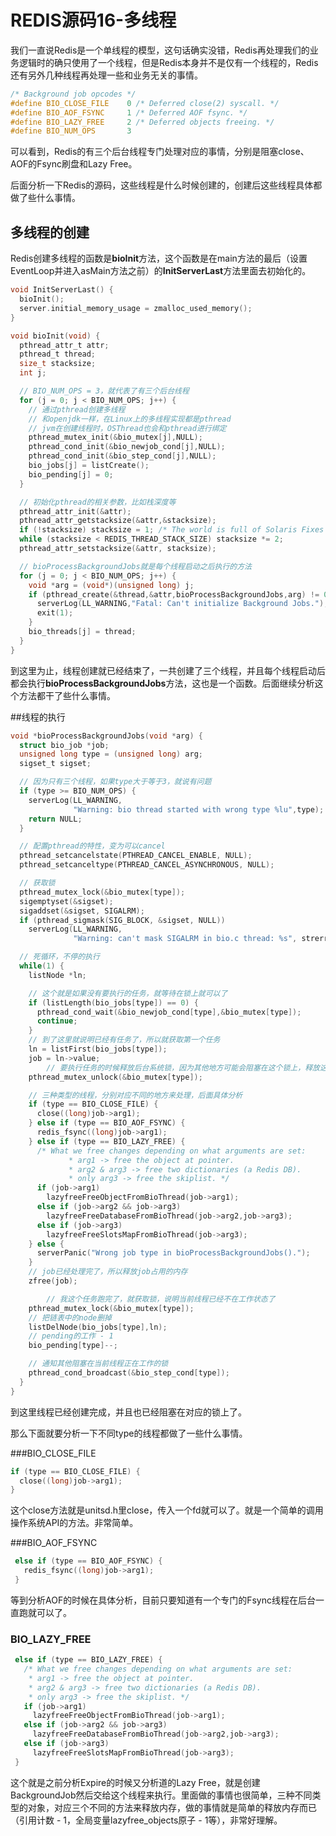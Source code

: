 # REDIS源码16-多线程

我们一直说Redis是一个单线程的模型，这句话确实没错，Redis再处理我们的业务逻辑时的确只使用了一个线程，但是Redis本身并不是仅有一个线程的，Redis还有另外几种线程再处理一些和业务无关的事情。

```c
/* Background job opcodes */
#define BIO_CLOSE_FILE    0 /* Deferred close(2) syscall. */
#define BIO_AOF_FSYNC     1 /* Deferred AOF fsync. */
#define BIO_LAZY_FREE     2 /* Deferred objects freeing. */
#define BIO_NUM_OPS       3
```

可以看到，Redis的有三个后台线程专门处理对应的事情，分别是阻塞close、AOF的Fsync刷盘和Lazy Free。

后面分析一下Redis的源码，这些线程是什么时候创建的，创建后这些线程具体都做了些什么事情。

## 多线程的创建

Redis创建多线程的函数是**bioInit**方法，这个函数是在main方法的最后（设置EventLoop并进入asMain方法之前）的**InitServerLast**方法里面去初始化的。

```c
void InitServerLast() {
  bioInit();
  server.initial_memory_usage = zmalloc_used_memory();
}

void bioInit(void) {
  pthread_attr_t attr;
  pthread_t thread;
  size_t stacksize;
  int j;

  // BIO_NUM_OPS = 3，就代表了有三个后台线程
  for (j = 0; j < BIO_NUM_OPS; j++) {
    // 通过pthread创建多线程
    // 和openjdk一样，在Linux上的多线程实现都是pthread
    // jvm在创建线程时，OSThread也会和pthread进行绑定
    pthread_mutex_init(&bio_mutex[j],NULL);
    pthread_cond_init(&bio_newjob_cond[j],NULL);
    pthread_cond_init(&bio_step_cond[j],NULL);
    bio_jobs[j] = listCreate();
    bio_pending[j] = 0;
  }

  // 初始化pthread的相关参数，比如栈深度等
  pthread_attr_init(&attr);
  pthread_attr_getstacksize(&attr,&stacksize);
  if (!stacksize) stacksize = 1; /* The world is full of Solaris Fixes */
  while (stacksize < REDIS_THREAD_STACK_SIZE) stacksize *= 2;
  pthread_attr_setstacksize(&attr, stacksize);

  // bioProcessBackgroundJobs就是每个线程启动之后执行的方法
  for (j = 0; j < BIO_NUM_OPS; j++) {
    void *arg = (void*)(unsigned long) j;
    if (pthread_create(&thread,&attr,bioProcessBackgroundJobs,arg) != 0) {
      serverLog(LL_WARNING,"Fatal: Can't initialize Background Jobs.");
      exit(1);
    }
    bio_threads[j] = thread;
  }
}
```

到这里为止，线程创建就已经结束了，一共创建了三个线程，并且每个线程启动后都会执行**bioProcessBackgroundJobs**方法，这也是一个函数。后面继续分析这个方法都干了些什么事情。

##线程的执行

```c
void *bioProcessBackgroundJobs(void *arg) {
  struct bio_job *job;
  unsigned long type = (unsigned long) arg;
  sigset_t sigset;

  // 因为只有三个线程，如果type大于等于3，就说有问题
  if (type >= BIO_NUM_OPS) {
    serverLog(LL_WARNING,
              "Warning: bio thread started with wrong type %lu",type);
    return NULL;
  }

  // 配置pthread的特性，变为可以cancel
  pthread_setcancelstate(PTHREAD_CANCEL_ENABLE, NULL);
  pthread_setcanceltype(PTHREAD_CANCEL_ASYNCHRONOUS, NULL);

  // 获取锁
  pthread_mutex_lock(&bio_mutex[type]);
  sigemptyset(&sigset);
  sigaddset(&sigset, SIGALRM);
  if (pthread_sigmask(SIG_BLOCK, &sigset, NULL))
    serverLog(LL_WARNING,
              "Warning: can't mask SIGALRM in bio.c thread: %s", strerror(errno));

  // 死循环，不停的执行
  while(1) {
    listNode *ln;

    // 这个就是如果没有要执行的任务，就等待在锁上就可以了
    if (listLength(bio_jobs[type]) == 0) {
      pthread_cond_wait(&bio_newjob_cond[type],&bio_mutex[type]);
      continue;
    }
    // 到了这里就说明已经有任务了，所以就获取第一个任务
    ln = listFirst(bio_jobs[type]);
    job = ln->value;
		// 要执行任务的时候释放后台系统锁，因为其他地方可能会阻塞在这个锁上，释放这个锁，就说明对应的后台线程开始工作了
    pthread_mutex_unlock(&bio_mutex[type]);

    // 三种类型的线程，分别对应不同的地方来处理，后面具体分析
    if (type == BIO_CLOSE_FILE) {
      close((long)job->arg1);
    } else if (type == BIO_AOF_FSYNC) {
      redis_fsync((long)job->arg1);
    } else if (type == BIO_LAZY_FREE) {
      /* What we free changes depending on what arguments are set:
             * arg1 -> free the object at pointer.
             * arg2 & arg3 -> free two dictionaries (a Redis DB).
             * only arg3 -> free the skiplist. */
      if (job->arg1)
        lazyfreeFreeObjectFromBioThread(job->arg1);
      else if (job->arg2 && job->arg3)
        lazyfreeFreeDatabaseFromBioThread(job->arg2,job->arg3);
      else if (job->arg3)
        lazyfreeFreeSlotsMapFromBioThread(job->arg3);
    } else {
      serverPanic("Wrong job type in bioProcessBackgroundJobs().");
    }
    // job已经处理完了，所以释放job占用的内存
    zfree(job);

		// 我这个任务跑完了，就获取锁，说明当前线程已经不在工作状态了
    pthread_mutex_lock(&bio_mutex[type]);
    // 把链表中的node删掉
    listDelNode(bio_jobs[type],ln);
    // pending的工作 - 1
    bio_pending[type]--;

    // 通知其他阻塞在当前线程正在工作的锁
    pthread_cond_broadcast(&bio_step_cond[type]);
  }
}
```

到这里线程已经创建完成，并且也已经阻塞在对应的锁上了。

那么下面就要分析一下不同type的线程都做了一些什么事情。

###BIO_CLOSE_FILE

```c
if (type == BIO_CLOSE_FILE) {
  close((long)job->arg1);
}
```

这个close方法就是unitsd.h里close，传入一个fd就可以了。就是一个简单的调用操作系统API的方法。非常简单。

###BIO_AOF_FSYNC

```c
 else if (type == BIO_AOF_FSYNC) {
   redis_fsync((long)job->arg1);
 }
```

等到分析AOF的时候在具体分析，目前只要知道有一个专门的Fsync线程在后台一直跑就可以了。

### BIO_LAZY_FREE

```c
 else if (type == BIO_LAZY_FREE) {
   /* What we free changes depending on what arguments are set:
    * arg1 -> free the object at pointer.
    * arg2 & arg3 -> free two dictionaries (a Redis DB).
    * only arg3 -> free the skiplist. */
   if (job->arg1)
     lazyfreeFreeObjectFromBioThread(job->arg1);
   else if (job->arg2 && job->arg3)
     lazyfreeFreeDatabaseFromBioThread(job->arg2,job->arg3);
   else if (job->arg3)
     lazyfreeFreeSlotsMapFromBioThread(job->arg3);
 }
```

这个就是之前分析Expire的时候又分析道的Lazy Free，就是创建BackgroundJob然后交给这个线程来执行。里面做的事情也很简单，三种不同类型的对象，对应三个不同的方法来释放内存，做的事情就是简单的释放内存而已（引用计数 - 1，全局变量lazyfree_objects原子 - 1等），非常好理解。

